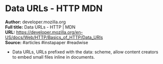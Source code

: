 # Data URLs - HTTP   MDN

**Author:** developer.mozilla.org  
**Full title:** Data URLs - HTTP | MDN  
**URL:** https://developer.mozilla.org/en-US/docs/Web/HTTP/Basics_of_HTTP/Data_URIs  
**Source:** #articles #instapaper #readwise

- Data URLs, URLs prefixed with the data: scheme, allow content creators to embed small files inline in documents. 
   

